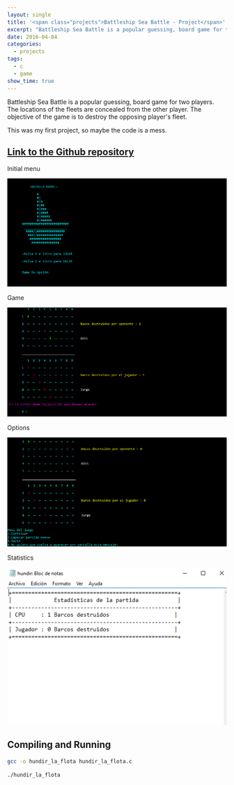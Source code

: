 ```yaml
---
layout: single
title: '<span class="projects">Battleship Sea Battle - Project</span>'
excerpt: "Battleship Sea Battle is a popular guessing, board game for two players. The locations of the fleets are concealed from the other player. The objective of the game is to destroy the opposing player's fleet."
date: 2016-04-04
categories:
  - projects
tags:  
  - c
  - game
show_time: true
---
```


Battleship Sea Battle is a popular guessing, board game for two players. The locations of the fleets are concealed from the other player. The objective of the game is to destroy the opposing player's fleet.

This was my first project, so maybe the code is a mess.

## [Link to the Github repository](https://github.com/shockz-offsec/Hundir-la-flota)

Initial menu

<a href="/assets/images/project-battleship-sea-battle/1.png">
    <img src="/assets/images/project-battleship-sea-battle/1.png" alt="Battleship sea battle menu">
</a>

Game

<a href="/assets/images/project-battleship-sea-battle/2.png">
    <img src="/assets/images/project-battleship-sea-battle/2.png" alt="Battleship sea battle game">
</a>

Options

<a href="/assets/images/project-battleship-sea-battle/3.png">
    <img src="/assets/images/project-battleship-sea-battle/3.png" alt="Battleship sea battle options">
</a>

Statistics

<a href="/assets/images/project-battleship-sea-battle/4.png">
    <img src="/assets/images/project-battleship-sea-battle/4.png" alt="Battleship sea battle statistics">
</a>

## Compiling and Running

```bash
gcc -o hundir_la_flota hundir_la_flota.c
```

```bash
./hundir_la_flota
```